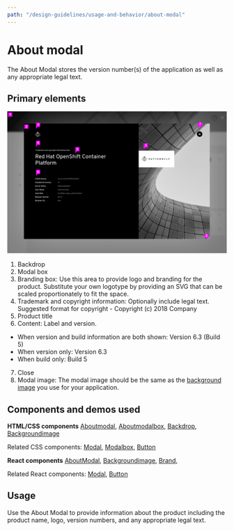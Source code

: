 ```yaml
---
path: "/design-guidelines/usage-and-behavior/about-modal"
---
```

# About modal
The About Modal stores the version number(s) of the application as well as any appropriate legal text.

## Primary elements
![Modal](img/about-modal.png)
1. Backdrop
2. Modal box
3. Branding box: Use this area to provide logo and branding for the product. Substitute your own logotype by providing an SVG that can be scaled proportionately to fit the space.
4. Trademark and copyright information: Optionally include legal text. Suggested format for copyright -  Copyright (c) 2018 Company
5. Product title
6. Content: Label and version.
  * When version and build information are both shown: Version 6.3 (Build 5)
  * When version only: Version 6.3
  * When build only: Build 5
7. Close
8. Modal image: The modal image should be the same as the [background image](/documentation/react/components/backgroundimage) you use for your application.

## Components and demos used
**HTML/CSS components**
[Aboutmodal](/documentation/core/demos/aboutmodal), [Aboutmodalbox](/documentation/core/components/aboutmodalbox), [Backdrop](/documentation/core/components/backdrop), [Backgroundimage](/documentation/core/components/backgroundimage)

Related CSS components: [Modal](/documentation/core/demos/modal), [Modalbox](/documentation/core/components/modalbox), [Button](/documentation/core/components/button)

**React components**
[AboutModal](/documentation/react/components/aboutmodal), [Backgroundimage](/documentation/react/components/backgroundimage), [Brand](/documentation/react/components/brand),

Related React components: [Modal](/documentation/react/components/modal), [Button](/documentation/react/components/button)

## Usage
Use the About Modal to provide information about the product including the product name, logo, version numbers, and any appropriate legal text.
